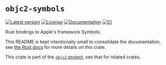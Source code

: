 # `objc2-symbols`

[![Latest version](https://badgen.net/crates/v/objc2-symbols)](https://crates.io/crates/objc2-symbols)
[![License](https://badgen.net/badge/license/MIT/blue)](../LICENSE.txt)
[![Documentation](https://docs.rs/objc2-symbols/badge.svg)](https://docs.rs/objc2-symbols/)
[![CI](https://github.com/madsmtm/objc2/actions/workflows/ci.yml/badge.svg)](https://github.com/madsmtm/objc2/actions/workflows/ci.yml)

Rust bindings to Apple's framework Symbols.

This README is kept intentionally small to consolidate the documentation, see
[the Rust docs](https://docs.rs/objc2-symbols/) for more details on this crate.

This crate is part of the [`objc2` project](https://github.com/madsmtm/objc2),
see that for related crates.
